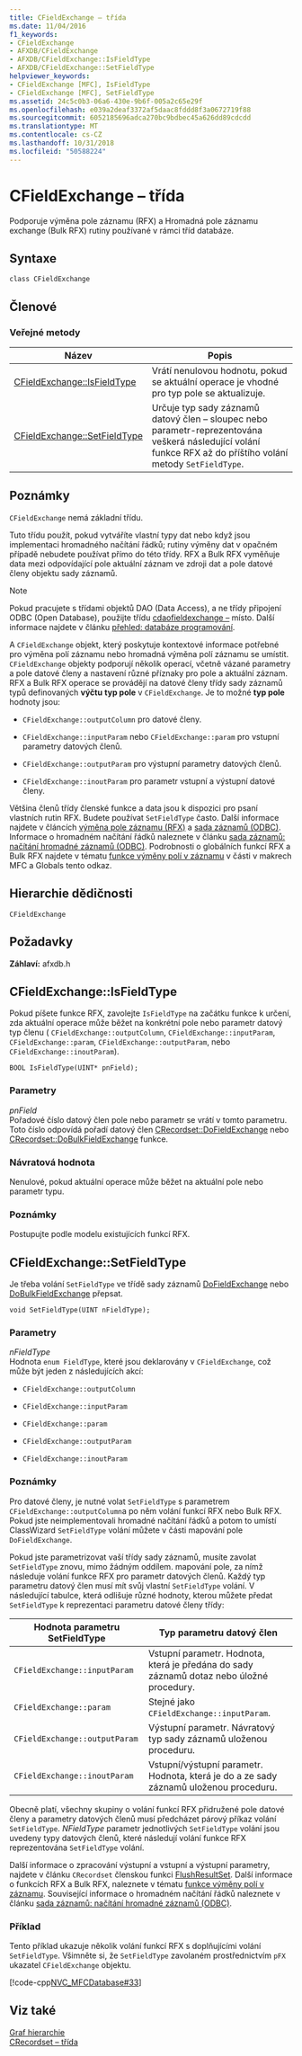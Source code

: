 ```yaml
---
title: CFieldExchange – třída
ms.date: 11/04/2016
f1_keywords:
- CFieldExchange
- AFXDB/CFieldExchange
- AFXDB/CFieldExchange::IsFieldType
- AFXDB/CFieldExchange::SetFieldType
helpviewer_keywords:
- CFieldExchange [MFC], IsFieldType
- CFieldExchange [MFC], SetFieldType
ms.assetid: 24c5c0b3-06a6-430e-9b6f-005a2c65e29f
ms.openlocfilehash: e039a2deaf3372af5daac8fddd8f3a0672719f88
ms.sourcegitcommit: 6052185696adca270bc9bdbec45a626dd89cdcdd
ms.translationtype: MT
ms.contentlocale: cs-CZ
ms.lasthandoff: 10/31/2018
ms.locfileid: "50588224"
---
```

# <a name="cfieldexchange-class"></a>CFieldExchange – třída

Podporuje výměna pole záznamu (RFX) a Hromadná pole záznamu exchange (Bulk RFX) rutiny používané v rámci tříd databáze.

## <a name="syntax"></a>Syntaxe

```
class CFieldExchange
```

## <a name="members"></a>Členové

### <a name="public-methods"></a>Veřejné metody

|Název|Popis|
|----------|-----------------|
|[CFieldExchange::IsFieldType](#isfieldtype)|Vrátí nenulovou hodnotu, pokud se aktuální operace je vhodné pro typ pole se aktualizuje.|
|[CFieldExchange::SetFieldType](#setfieldtype)|Určuje typ sady záznamů datový člen – sloupec nebo parametr-reprezentována veškerá následující volání funkce RFX až do příštího volání metody `SetFieldType`.|

## <a name="remarks"></a>Poznámky

`CFieldExchange` nemá základní třídu.

Tuto třídu použít, pokud vytváříte vlastní typy dat nebo když jsou implementaci hromadného načítání řádků; rutiny výměny dat v opačném případě nebudete používat přímo do této třídy. RFX a Bulk RFX vyměňuje data mezi odpovídající pole aktuální záznam ve zdroji dat a pole datové členy objektu sady záznamů.

> [!NOTE]
>  Pokud pracujete s třídami objektů DAO (Data Access), a ne třídy připojení ODBC (Open Database), použijte třídu [cdaofieldexchange –](../../mfc/reference/cdaofieldexchange-class.md) místo. Další informace najdete v článku [přehled: databáze programování](../../data/data-access-programming-mfc-atl.md).

A `CFieldExchange` objekt, který poskytuje kontextové informace potřebné pro výměna polí záznamu nebo hromadná výměna polí záznamu se umístit. `CFieldExchange` objekty podporují několik operací, včetně vázané parametry a pole datové členy a nastavení různé příznaky pro pole a aktuální záznam. RFX a Bulk RFX operace se provádějí na datové členy třídy sady záznamů typů definovaných **výčtu** **typ pole** v `CFieldExchange`. Je to možné **typ pole** hodnoty jsou:

- `CFieldExchange::outputColumn` pro datové členy.

- `CFieldExchange::inputParam` nebo `CFieldExchange::param` pro vstupní parametry datových členů.

- `CFieldExchange::outputParam` pro výstupní parametry datových členů.

- `CFieldExchange::inoutParam` pro parametr vstupní a výstupní datové členy.

Většina členů třídy členské funkce a data jsou k dispozici pro psaní vlastních rutin RFX. Budete používat `SetFieldType` často. Další informace najdete v článcích [výměna pole záznamu (RFX)](../../data/odbc/record-field-exchange-rfx.md) a [sada záznamů (ODBC)](../../data/odbc/recordset-odbc.md). Informace o hromadném načítání řádků naleznete v článku [sada záznamů: načítání hromadné záznamů (ODBC)](../../data/odbc/recordset-fetching-records-in-bulk-odbc.md). Podrobnosti o globálních funkcí RFX a Bulk RFX najdete v tématu [funkce výměny polí v záznamu](../../mfc/reference/record-field-exchange-functions.md) v části v makrech MFC a Globals tento odkaz.

## <a name="inheritance-hierarchy"></a>Hierarchie dědičnosti

`CFieldExchange`

## <a name="requirements"></a>Požadavky

**Záhlaví:** afxdb.h

##  <a name="isfieldtype"></a>  CFieldExchange::IsFieldType

Pokud píšete funkce RFX, zavolejte `IsFieldType` na začátku funkce k určení, zda aktuální operace může běžet na konkrétní pole nebo parametr datový typ členu ( `CFieldExchange::outputColumn`, `CFieldExchange::inputParam`, `CFieldExchange::param`, `CFieldExchange::outputParam`, nebo `CFieldExchange::inoutParam`).

```
BOOL IsFieldType(UINT* pnField);
```

### <a name="parameters"></a>Parametry

*pnField*<br/>
Pořadové číslo datový člen pole nebo parametr se vrátí v tomto parametru. Toto číslo odpovídá pořadí datový člen [CRecordset::DoFieldExchange](../../mfc/reference/crecordset-class.md#dofieldexchange) nebo [CRecordset::DoBulkFieldExchange](../../mfc/reference/crecordset-class.md#dobulkfieldexchange) funkce.

### <a name="return-value"></a>Návratová hodnota

Nenulové, pokud aktuální operace může běžet na aktuální pole nebo parametr typu.

### <a name="remarks"></a>Poznámky

Postupujte podle modelu existujících funkcí RFX.

##  <a name="setfieldtype"></a>  CFieldExchange::SetFieldType

Je třeba volání `SetFieldType` ve třídě sady záznamů [DoFieldExchange](../../mfc/reference/crecordset-class.md#dofieldexchange) nebo [DoBulkFieldExchange](../../mfc/reference/crecordset-class.md#dobulkfieldexchange) přepsat.

```
void SetFieldType(UINT nFieldType);
```

### <a name="parameters"></a>Parametry

*nFieldType*<br/>
Hodnota `enum FieldType`, které jsou deklarovány v `CFieldExchange`, což může být jeden z následujících akcí:

- `CFieldExchange::outputColumn`

- `CFieldExchange::inputParam`

- `CFieldExchange::param`

- `CFieldExchange::outputParam`

- `CFieldExchange::inoutParam`

### <a name="remarks"></a>Poznámky

Pro datové členy, je nutné volat `SetFieldType` s parametrem `CFieldExchange::outputColumn`a po něm volání funkcí RFX nebo Bulk RFX. Pokud jste neimplementovali hromadné načítání řádků a potom to umístí ClassWizard `SetFieldType` volání můžete v části mapování pole `DoFieldExchange`.

Pokud jste parametrizovat vaší třídy sady záznamů, musíte zavolat `SetFieldType` znovu, mimo žádným oddílem. mapování pole, za nímž následuje volání funkce RFX pro parametr datových členů. Každý typ parametru datový člen musí mít svůj vlastní `SetFieldType` volání. V následující tabulce, která odlišuje různé hodnoty, kterou můžete předat `SetFieldType` k reprezentaci parametru datové členy třídy:

|Hodnota parametru SetFieldType|Typ parametru datový člen|
|----------------------------------|-----------------------------------|
|`CFieldExchange::inputParam`|Vstupní parametr. Hodnota, která je předána do sady záznamů dotaz nebo úložné procedury.|
|`CFieldExchange::param` | Stejné jako `CFieldExchange::inputParam`.|
|`CFieldExchange::outputParam`|Výstupní parametr. Návratový typ sady záznamů uloženou proceduru.|
|`CFieldExchange::inoutParam`|Vstupní/výstupní parametr. Hodnota, která je do a ze sady záznamů uloženou proceduru.|

Obecně platí, všechny skupiny o volání funkcí RFX přidružené pole datové členy a parametry datových členů musí předcházet párový příkaz volání `SetFieldType`. *NFieldType* parametr jednotlivých `SetFieldType` volání jsou uvedeny typy datových členů, které následují volání funkce RFX reprezentována `SetFieldType` volání.

Další informace o zpracování výstupní a vstupní a výstupní parametry, najdete v článku `CRecordset` členskou funkci [FlushResultSet](../../mfc/reference/crecordset-class.md#flushresultset). Další informace o funkcích RFX a Bulk RFX, naleznete v tématu [funkce výměny polí v záznamu](../../mfc/reference/record-field-exchange-functions.md). Související informace o hromadném načítání řádků naleznete v článku [sada záznamů: načítání hromadné záznamů (ODBC)](../../data/odbc/recordset-fetching-records-in-bulk-odbc.md).

### <a name="example"></a>Příklad

Tento příklad ukazuje několik volání funkcí RFX s doplňujícími volání `SetFieldType`. Všimněte si, že `SetFieldType` zavolaném prostřednictvím `pFX` ukazatel `CFieldExchange` objektu.

[!code-cpp[NVC_MFCDatabase#33](../../mfc/codesnippet/cpp/cfieldexchange-class_1.cpp)]

## <a name="see-also"></a>Viz také

[Graf hierarchie](../../mfc/hierarchy-chart.md)<br/>
[CRecordset – třída](../../mfc/reference/crecordset-class.md)
